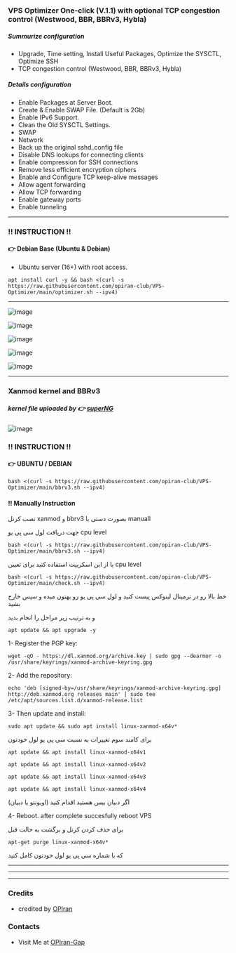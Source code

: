 ### VPS Optimizer One-click (V.1.1) with optional TCP congestion control (Westwood, BBR, BBRv3, Hybla)

##### Summurize configuration
 - Upgrade, Time setting, Install Useful Packages, Optimize the SYSCTL, Optimize SSH
 - TCP congestion control (Westwood, BBR, BBRv3, Hybla)
   
 ##### Details configuration
 - Enable Packages at Server Boot.
 - Create & Enable SWAP File. (Default is 2Gb)
 - Enable IPv6 Support.
 - Clean the Old SYSCTL Settings.
 - SWAP
 - Network
 - Back up the original sshd_config file
 - Disable DNS lookups for connecting clients
 - Enable compression for SSH connections
 - Remove less efficient encryption ciphers
 - Enable and Configure TCP keep-alive messages
 - Allow agent forwarding
 - Allow TCP forwarding
 - Enable gateway ports
 - Enable tunneling
   
---------------------------------------------------------------------------------------------------------------------------------------

###  ‼️ INSTRUCTION ‼️

#### 👉 Debian Base (Ubuntu & Debian)
 - Ubuntu server (16+) with root access.
   
```
apt install curl -y && bash <(curl -s https://raw.githubusercontent.com/opiran-club/VPS-Optimizer/main/optimizer.sh --ipv4)
```

-------------------------------------------------------

![image](https://github.com/opiran-club/VPS-Optimizer/assets/130220895/62af50c5-9b7c-48c1-b8a8-8dbe47ad21b1)

![image](https://github.com/opiran-club/VPS-Optimizer/assets/130220895/d583e73b-fa4f-45ec-8a14-9bc1e0d5dfd3)

![image](https://github.com/opiran-club/VPS-Optimizer/assets/130220895/5632b209-86a3-4bd4-827a-ad4f8f52cd34)

![image](https://github.com/opiran-club/VPS-Optimizer/assets/130220895/015b3e29-d36b-478c-b63e-fb09e42d969e)

![image](https://github.com/opiran-club/VPS-Optimizer/assets/130220895/20445d26-b5cb-40a9-af2a-f3d8e6819f44)

---------------------------------------------------------------------------------------------------------------------------------------

### Xanmod kernel and BBRv3 

##### kernel file uploaded by 👉 [superNG](https://github.com/SuperNG6/linux-setup.sh/releases)

![image](https://github.com/opiran-club/VPS-Optimizer/assets/130220895/4ba8e535-5d4a-435d-8e0f-62216da06367)


###  ‼️ INSTRUCTION ‼️

#### 👉 UBUNTU / DEBIAN
   
```
bash <(curl -s https://raw.githubusercontent.com/opiran-club/VPS-Optimizer/main/bbrv3.sh --ipv4)
```

#### ‼️ Manually Instruction

نصب کرنل xanmod و bbrv3 بصورت دستی یا manuall

جهت دریافت لول سی پی یو cpu level
```
bash <(curl -s https://raw.githubusercontent.com/opiran-club/VPS-Optimizer/main/bbrv3.sh --ipv4)
```
یا از این اسکریپت استفاده کنید برای تعیین cpu level
```
bash <(curl -s https://raw.githubusercontent.com/opiran-club/VPS-Optimizer/main/check.sh --ipv4)
```
خط بالا رو در ترمینال لینوکس پیست کنید و لول سی پی یو رو بهتون میده و سپس خارج بشید

و به ترتیب زیر مراحل را انجام بدید

```
apt update && apt upgrade -y
```

1- Register the PGP key:
```
wget -qO - https://dl.xanmod.org/archive.key | sudo gpg --dearmor -o /usr/share/keyrings/xanmod-archive-keyring.gpg
```

2- Add the repository:
```
echo 'deb [signed-by=/usr/share/keyrings/xanmod-archive-keyring.gpg] http://deb.xanmod.org releases main' | sudo tee /etc/apt/sources.list.d/xanmod-release.list
```

3- Then update and install: 
```
sudo apt update && sudo apt install linux-xanmod-x64v*
```


برای کامند سوم تغییرات به نسبت سی پی یو لول خودتون
```
apt update && apt install linux-xanmod-x64v1

apt update && apt install linux-xanmod-x64v2

apt update && apt install linux-xanmod-x64v3

apt update && apt install linux-xanmod-x64v4
```

اگر دبیان بیس هستید اقدام کنید (اوبونتو یا دبیان)

4- Reboot.
after complete succesfully reboot VPS


برای حذف کردن کرنل و برگشت به حالت قبل

```
apt-get purge linux-xanmod-x64v*
```

که با شماره سی پی یو لول خودتون کامل کنید


---------------------------------------------------------------------------------------------------------------------------------------
---------------------------------------------------------------------------------------------------------------------------------------
---------------------------------------------------------------------------------------------------------------------------------------
### Credits
 - credited by [OPIran](https://github.com/opiran-club)

### Contacts
 - Visit Me at [OPIran-Gap](https://t.me/opiranclub)

